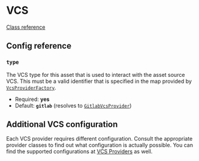 # VCS

[Class reference](../../src/Asset/Definition/Vcs.php)

## Config reference

### `type`

The VCS type for this asset that is used to interact with the asset source VCS. This must
be a valid identifier that is specified in the map provided by
[`VcsProviderFactory`](../../src/Vcs/VcsProviderFactory.php).

* Required: **yes**
* Default: **`gitlab`** (resolves to [`GitlabVcsProvider`](../../src/Vcs/GitlabVcsProvider.php))

## Additional VCS configuration

Each VCS provider requires different configuration. Consult the appropriate provider
classes to find out what configuration is actually possible. You can find the supported
configurations at [VCS Providers](../components/vcs-providers.md) as well.
